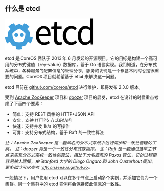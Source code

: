 ## 什么是 etcd

![](_images/etcd_logo.png)

etcd 是 CoreOS 团队于 2013 年 6 月发起的开源项目，它的目标是构建一个高可用的分布式键值（key-value）数据库，基于 Go 语言实现。我们知道，在分布式系统中，各种服务的配置信息的管理分享，服务的发现是一个很基本同时也是很重要的问题。CoreOS 项目就希望基于 etcd 来解决这一问题。

etcd 目前在 [github.com/coreos/etcd](https://github.com/coreos/etcd) 进行维护，即将发布 2.0.0 版本。

受到 [Apache ZooKeeper](http://zookeeper.apache.org/) 项目和 [doozer](https://github.com/ha/doozerd) 项目的启发，etcd 在设计的时候重点考虑了下面四个要素：
* 简单：支持 REST 风格的 HTTP+JSON API
* 安全：支持 HTTPS 方式的访问
* 快速：支持并发 1k/s 的写操作
* 可靠：支持分布式结构，基于 Raft 的一致性算法

*注：Apache ZooKeeper 是一套知名的分布式系统中进行同步和一致性管理的工具。*
*注：doozer 则是一个一致性分布式数据库。*
*注：Raft 是一套通过选举主节点来实现分布式系统一致性的算法，相比于大名鼎鼎的 Paxos 算法，它的过程更容易被人理解，由 Stanford 大学的 Diego Ongaro 和 John Ousterhout 提出。更多细节可以参考 [raftconsensus.github.io](http://raftconsensus.github.io)。*

一般情况下，用户使用 etcd 可以在多个节点上启动多个实例，并添加它们为一个集群。同一个集群中的 etcd 实例将会保持彼此信息的一致性。
